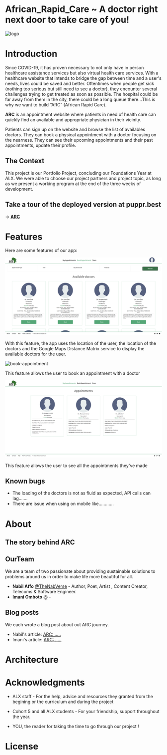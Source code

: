 # African_Rapid_Care ~ A doctor right next door to take care of you!
![logo](.public/images/arc3.jpg)

# Introduction

Since COVID-19, it has proven necessary to not only have in person  healthcare assistance services but also virtual health care services. With a healthcare website that intends to bridge the gap between time and a user's needs, lives could be saved and better.
Oftentimes when people get sick (nothing too serious but still need to see a doctor), they encounter several challenges trying to get treated as soon as possible. The hospital could be far away from them in the city, there could be a long queue there…This is why we want to build “ARC” (African Rapid Care).

**ARC** is an appointment website where patients in need of health care can quickly find an available and appropriate physician in their vicinity.

Patients can sign up on the website and browse the list of availables doctors. They can book a physical appointment with a doctor focusing on the nearness.
They can see their upcoming appointments and their past appointments, update their profile.

## The Context
This project is our Portfolio Project, concluding our Foundations Year at ALX. We were able to choose our project partners and project topic, as long as we present a working program at the end of the three weeks of development.

## Take a tour of the deployed version at puppr.best
-> [**ARC**](https://)

# Features

Here are some features of our app:

![see-available-doctors](./public/images/doctors.png)

With this feature, the app uses the location of the user, the location of the doctors and the Google Maps Distance Matrix service to display the available doctors for the user.

![book-appointment](./public/images/book.png)

This feature allows the user to book an appointment with a doctor

![see-appointments](./public/images/appointments.png)

This feature allows the user to see all the appointments they've made


## Known bugs
* The loading of the doctors is not as fluid as expected, API calls can lag.......
* There are issue when using on mobile like............ 



# About

## The story behind ARC

## OurTeam
We are a team of two passionate about providing sustainable solutions to problems around us in order to make life more beautiful for all.

* **Nabil Affo** [@TheNabVerse](https://twitter.com/TheNabVerse) - Author, Poet, Artist , Content Creator, Telecoms & Software Engineer.
* **Imani Omboto** [@](https://twitter.com/) - 

## Blog posts
We each wrote a blog post about out ARC journey.

* Nabil's article: [ARC: .....](https://medium.com/)
* Imani's article: [ARC: .....](https://medium.com/)


# Architecture


# Acknowledgments

* ALX staff - For the help, advice and resources they granted from the begining or the curriculum and during the project

* Cohort 5 and all ALX students - For your friendship, support throughout the year.

* YOU, the reader for taking the time to go through our project !


# License


